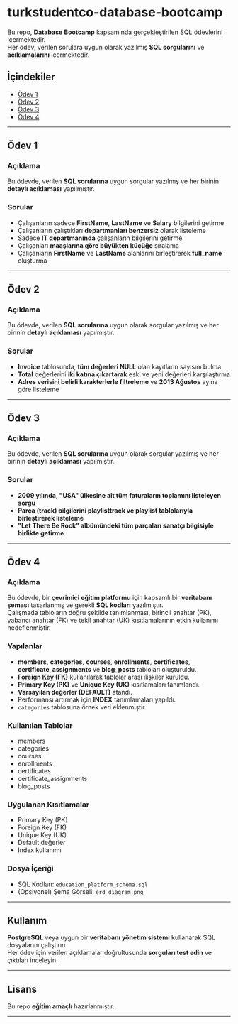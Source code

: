 # turkstudentco-database-bootcamp

Bu repo, **Database Bootcamp** kapsamında gerçekleştirilen SQL ödevlerini içermektedir.  
Her ödev, verilen sorulara uygun olarak yazılmış **SQL sorgularını** ve **açıklamalarını** içermektedir.

## İçindekiler
- [Ödev 1](#ödev-1)
- [Ödev 2](#ödev-2)
- [Ödev 3](#ödev-3)
- [Ödev 4](#ödev-4)

---

## Ödev 1

### Açıklama
Bu ödevde, verilen **SQL sorularına** uygun sorgular yazılmış ve her birinin **detaylı açıklaması** yapılmıştır.

### Sorular
- Çalışanların sadece **FirstName**, **LastName** ve **Salary** bilgilerini getirme
- Çalışanların çalıştıkları **departmanları benzersiz** olarak listeleme
- Sadece **IT departmanında** çalışanların bilgilerini getirme
- Çalışanları **maaşlarına göre büyükten küçüğe** sıralama
- Çalışanların **FirstName** ve **LastName** alanlarını birleştirerek **full_name** oluşturma

---

## Ödev 2

### Açıklama
Bu ödevde, verilen **SQL sorularına** uygun olarak sorgular yazılmış ve her birinin **detaylı açıklaması** yapılmıştır.

### Sorular
- **Invoice** tablosunda, **tüm değerleri NULL** olan kayıtların sayısını bulma
- **Total** değerlerini **iki katına çıkartarak** eski ve yeni değerleri karşılaştırma
- **Adres verisini belirli karakterlerle filtreleme** ve **2013 Ağustos** ayına göre listeleme

---

## Ödev 3

### Açıklama
Bu ödevde, verilen **SQL sorularına** uygun olarak sorgular yazılmış ve her birinin **detaylı açıklaması** yapılmıştır.

### Sorular
- **2009 yılında, "USA" ülkesine ait tüm faturaların toplamını listeleyen sorgu**
- **Parça (track) bilgilerini playlisttrack ve playlist tablolarıyla birleştirerek listeleme**
- **"Let There Be Rock" albümündeki tüm parçaları sanatçı bilgisiyle birlikte getirme**

---

## Ödev 4

### Açıklama
Bu ödevde, bir **çevrimiçi eğitim platformu** için kapsamlı bir **veritabanı şeması** tasarlanmış ve gerekli **SQL kodları** yazılmıştır.  
Çalışmada tabloların doğru şekilde tanımlanması, birincil anahtar (PK), yabancı anahtar (FK) ve tekil anahtar (UK) kısıtlamalarının etkin kullanımı hedeflenmiştir.

### Yapılanlar
- **members**, **categories**, **courses**, **enrollments**, **certificates**, **certificate_assignments** ve **blog_posts** tabloları oluşturuldu.
- **Foreign Key (FK)** kullanılarak tablolar arası ilişkiler kuruldu.
- **Primary Key (PK)** ve **Unique Key (UK)** kısıtlamaları tanımlandı.
- **Varsayılan değerler (DEFAULT)** atandı.
- Performansı artırmak için **INDEX** tanımlamaları yapıldı.
- `categories` tablosuna örnek veri eklenmiştir.

### Kullanılan Tablolar
- members
- categories
- courses
- enrollments
- certificates
- certificate_assignments
- blog_posts

### Uygulanan Kısıtlamalar
- Primary Key (PK)
- Foreign Key (FK)
- Unique Key (UK)
- Default değerler
- Index kullanımı

### Dosya İçeriği
- SQL Kodları: `education_platform_schema.sql`
- (Opsiyonel) Şema Görseli: `erd_diagram.png`

---

## Kullanım
**PostgreSQL** veya uygun bir **veritabanı yönetim sistemi** kullanarak SQL dosyalarını çalıştırın.  
Her ödev için verilen açıklamalar doğrultusunda **sorguları test edin** ve çıktıları inceleyin.

---

## Lisans
Bu repo **eğitim amaçlı** hazırlanmıştır.

---

